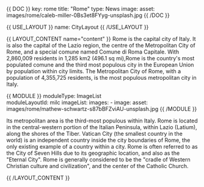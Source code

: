 {{ DOC }}
key: rome
title: "Rome"
type: News
image:
  asset: images/rome/caleb-miller-0Bs3et8FYyg-unsplash.jpg
{{ /DOC }}

{{ USE_LAYOUT }}
  name: CityLayout
{{ /USE_LAYOUT }}

{{ LAYOUT_CONTENT name="content" }}
Rome is the capital city of Italy. It is also the capital of the Lazio region, the centre of the Metropolitan City of Rome, and a special comune named Comune di Roma Capitale. With 2,860,009 residents in 1,285 km2 (496.1 sq mi),Rome is the country's most populated comune and the third most populous city in the European Union by population within city limits. The Metropolitan City of Rome, with a population of 4,355,725 residents, is the most populous metropolitan city in Italy. 

{{ MODULE }}
  moduleType: ImageList  
  moduleLayoutId: milc
  imageList:
    images:
        - image:
            asset: images/rome/mathew-schwartz-s87bBFZviAU-unsplash.jpg
{{ /MODULE }}

Its metropolitan area is the third-most populous within Italy. Rome is located in the central-western portion of the Italian Peninsula, within Lazio (Latium), along the shores of the Tiber. Vatican City (the smallest country in the world) is an independent country inside the city boundaries of Rome, the only existing example of a country within a city. Rome is often referred to as the City of Seven Hills due to its geographic location, and also as the "Eternal City". Rome is generally considered to be the "cradle of Western Christian culture and civilization", and the center of the Catholic Church.

{{ /LAYOUT_CONTENT }} 

